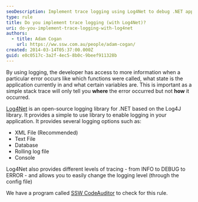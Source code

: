 ```yaml
---
seoDescription: Implement trace logging using Log4Net to debug .NET applications and gain valuable insights into application behavior.
type: rule
title: Do you implement trace logging (with Log4Net)?
uri: do-you-implement-trace-logging-with-log4net
authors:
  - title: Adam Cogan
    url: https://ww.ssw.com.au/people/adam-cogan/
created: 2014-03-14T05:37:00.000Z
guid: e0c0517c-3a2f-4ec5-8b0c-9beef911328b
---
```


By using logging, the developer has access to more information when a particular error occurs like which functions were called, what state is the application currently in and what certain variables are. This is important as a simple stack trace will only tell you **where** the error occurred but not **how** it occurred.

<!--endintro-->

[Log4Net](https://sourceforge.net/projects/log4net/) is an open-source logging library for .NET based on the Log4J library. It provides a simple to use library to enable logging in your application. It provides several logging options such as:

- XML File (Recommended)
- Text File
- Database
- Rolling log file
- Console

Log4Net also provides different levels of tracing - from INFO to DEBUG to ERROR - and allows you to easily change the logging level (through the config file)

We have a program called [SSW CodeAuditor](https://ww.ssw.com.au/ssw/CodeAuditor/) to check for this rule.

